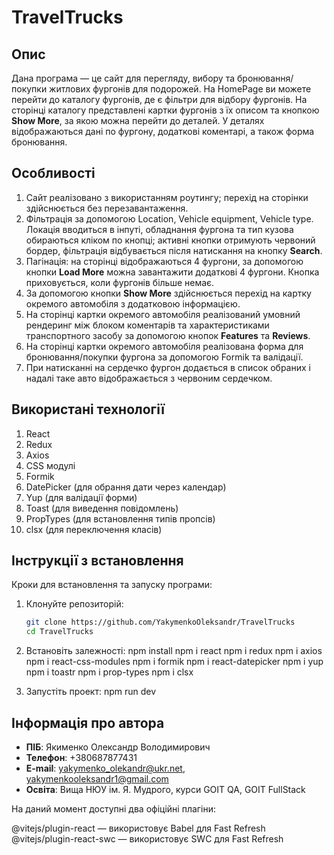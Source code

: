 # TravelTrucks

## Опис

Дана програма — це сайт для перегляду, вибору та бронювання/покупки житлових фургонів для подорожей. На HomePage ви можете перейти до каталогу фургонів, де є фільтри для відбору фургонів. На сторінці каталогу представлені картки фургонів з їх описом та кнопкою **Show More**, за якою можна перейти до деталей. У деталях відображаються дані по фургону, додаткові коментарі, а також форма бронювання.

## Особливості

1. Сайт реалізовано з використанням роутингу; перехід на сторінки здійснюється без перезавантаження.
2. Фільтрація за допомогою Location, Vehicle equipment, Vehicle type. Локація вводиться в інпуті, обладнання фургона та тип кузова обираються кліком по кнопці; активні кнопки отримують червоний бордер, фільтрація відбувається після натискання на кнопку **Search**.
3. Пагінація: на сторінці відображаються 4 фургони, за допомогою кнопки **Load More** можна завантажити додаткові 4 фургони. Кнопка приховується, коли фургонів більше немає.
4. За допомогою кнопки **Show More** здійснюється перехід на картку окремого автомобіля з додатковою інформацією.
5. На сторінці картки окремого автомобіля реалізований умовний рендеринг між блоком коментарів та характеристиками транспортного засобу за допомогою кнопок **Features** та **Reviews**.
6. На сторінці картки окремого автомобіля реалізована форма для бронювання/покупки фургона за допомогою Formik та валідації.
7. При натисканні на сердечко фургон додається в список обраних і надалі таке авто відображається з червоним сердечком.

## Використані технології

1. React
2. Redux
3. Axios
4. CSS модулі
5. Formik
6. DatePicker (для обрання дати через календар)
7. Yup (для валідації форми)
8. Toast (для виведення повідомлень)
9. PropTypes (для встановлення типів пропсів)
10. clsx (для переключення класів)

## Інструкції з встановлення

Кроки для встановлення та запуску програми:

1. Клонуйте репозиторій:

   ```bash
   git clone https://github.com/YakymenkoOleksandr/TravelTrucks
   cd TravelTrucks

   ```

2. Встановіть залежності:
   npm install
   npm i react
   npm i redux
   npm i axios
   npm i react-css-modules
   npm i formik
   npm i react-datepicker
   npm i yup
   npm i toastr
   npm i prop-types
   npm i clsx

3. Запустіть проект:
   npm run dev

## Інформація про автора

- **ПІБ**: Якименко Олександр Володимирович
- **Телефон**: +380687877431
- **E-mail**: [yakymenko_olekandr@ukr.net](mailto:yakymenko_olekandr@ukr.net), [yakymenkooleksandr1@gmail.com](mailto:yakymenkooleksandr1@gmail.com)
- **Освіта**: Вища НЮУ ім. Я. Мудрого, курси GOIT QA, GOIT FullStack

На даний момент доступні два офіційні плагіни:

@vitejs/plugin-react — використовує Babel для Fast Refresh
@vitejs/plugin-react-swc — використовує SWC для Fast Refresh

